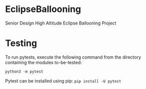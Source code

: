 # EclipseBallooning
Senior Design High Altitude Eclipse Ballooning Project

# Testing
To run pytests, execute the following command from the
directory containing the modules to-be-tested:

```python3 -m pytest```

Pytest can be installed using pip:
```pip install -U pytest```
